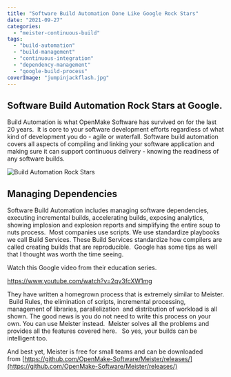 ```yaml
---
title: "Software Build Automation Done Like Google Rock Stars"
date: "2021-09-27"
categories: 
  - "meister-continuous-build"
tags: 
  - "build-automation"
  - "build-management"
  - "continuous-integration"
  - "dependency-management"
  - "google-build-process"
coverImage: "jumpinjackflash.jpg"
---
```


## Software Build Automation Rock Stars at Google.

Build Automation is what OpenMake Software has survived on for the last 20 years.  It is core to your software development efforts regardless of what kind of development you do - agile or waterfall. Software build automation covers all aspects of compiling and linking your software application and making sure it can support continuous delivery - knowing the readiness of any software builds.

<div>
<img src="/images/jumpinjackflash.jpg" alt="Build Automation Rock Stars" />
</div>

## Managing Dependencies

Software Build Automation includes managing software dependencies, executing incremental builds, accelerating builds, exposing analytics, showing implosion and explosion reports and simplifying the entire soup to nuts process.  Most companies use scripts. We use standardize playbooks we call Build Services. These Build Services standardize how compilers are called creating builds that are reproducible.  Google has some tips as well that I thought was worth the time seeing.

Watch this Google video from their education series.

https://www.youtube.com/watch?v=2qv3fcXW1mg

They have written a homegrown process that is extremely similar to Meister.  Build Rules, the elimination of scripts, incremental processing, management of libraries, parallelization  and distribution of workload is all shown. The good news is you do not need to write this process on your own. You can use Meister instead.  Meister solves all the problems and provides all the features covered here.   So yes, your builds can be intelligent too.

And best yet, Meister is free for small teams and can be downloaded from [https://github.com/OpenMake-Software/Meister/releases/](https://github.com/OpenMake-Software/Meister/releases/)
